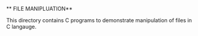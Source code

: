 ** FILE MANIPLUATION**

This directory contains C programs to demonstrate manipulation of files in C langauge.
